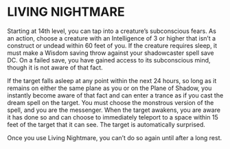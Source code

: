 # LIVING NIGHTMARE

Starting at 14th level, you can tap into a creature’s subconscious fears. As an action, choose a creature with an Intelligence of 3 or higher that isn’t a construct or undead within 60 feet of you. If the creature requires sleep, it must make a Wisdom saving throw against your shadowcaster spell save DC. On a failed save, you have gained access to its subconscious mind, though it is not aware of that fact.

If the target falls asleep at any point within the next 24 hours, so long as it remains on either the same plane as you or on the Plane of Shadow, you instantly become aware of that fact and can enter a trance as if you cast the dream spell on the target. You must choose the monstrous version of the spell, and you are the messenger. When the target awakens, you are aware it has done so and can choose to immediately teleport to a space within 15 feet of the target that it can see. The target is automatically surprised.

Once you use Living Nightmare, you can’t do so again until after a long rest.